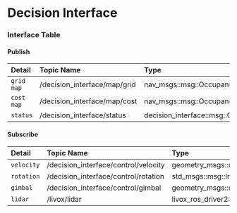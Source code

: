 # Decision Interface

### Interface Table
#### Publish

| Detail | Topic Name | Type |
| :--- | :---- | :---- |
| `grid map` | /decision_interface/map/grid | nav_msgs::msg::OccupancyGrid |
| `cost map` | /decision_interface/map/cost | nav_msgs::msg::OccupancyGrid |
| `status` | /decision_interface/status | decision_interface::msg::GameStatus |

#### Subscribe

| Detail | Topic Name | Type |
| :--- | :---- | :---- |
| `velocity` | /decision_interface/control/velocity | geometry_msgs::msg::Pose2D |
| `rotation` | /decision_interface/control/rotation | std_msgs::msg::Int32 |
| `gimbal` | /decision_interface/control/gimbal | geometry_msgs::msg::Vector3 |
| `lidar` | /livox/lidar | livox_ros_driver2::msg::CustomMsg |